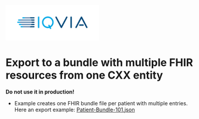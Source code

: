 <img src="/docs/images/Logo.png" width="250" alt="IQVIA Logo"/>

Export to a bundle with multiple FHIR resources from one CXX entity
========================
**Do not use it in production!**

* Example creates one FHIR bundle file per patient with multiple entries. Here an export example: [Patient-Bundle-101.json](Patient-Bundle-101.json)
